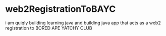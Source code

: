# web2RegistrationToBAYC
i am quiqly building learning java and building java app that acts as a web2 registration to BORED APE YATCHY CLUB
